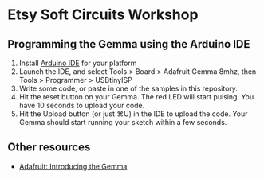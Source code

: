 # Etsy Soft Circuits Workshop

## Programming the Gemma using the Arduino IDE
1. Install [Arduino IDE](https://learn.adafruit.com/introducing-gemma/setting-up-with-arduino-ide) for your platform
2. Launch the IDE, and select Tools > Board > Adafruit Gemma 8mhz, then Tools > Programmer > USBtinyISP
3. Write some code, or paste in one of the samples in this repository.
4. Hit the reset button on your Gemma. The red LED will start pulsing. You have 10 seconds to upload your code.
5. Hit the Upload button (or just ⌘U) in the IDE to upload the code. Your Gemma should start running your sketch within a few seconds.

## Other resources
- [Adafruit: Introducing the Gemma](https://learn.adafruit.com/introducing-gemma/)
